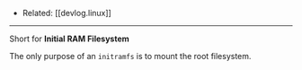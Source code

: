 
- Related: [[devlog.linux]]

---

Short for **Initial RAM Filesystem**

The only purpose of an `initramfs` is to mount the root filesystem.
